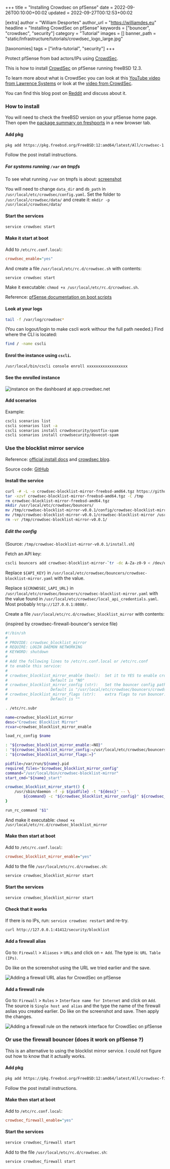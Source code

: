 +++
title = "Installing Crowdsec on pfSense"
date = 2022-09-26T00:10:00+00:02
updated = 2022-09-27T00:12:53+00:02

[extra]
author = "William Desportes"
author_url = "https://williamdes.eu"
headline = "Installing CrowdSec on pfSense"
keywords = ["bouncer", "crowdsec", "security"]
category = "Tutorial"
images = []
banner_path = "static/Infrastructure/tutorials/crowdsec_logo_large.jpg"

[taxonomies]
tags = ["infra-tutorial", "security"]
+++

Protect pfSense from bad actors/IPs using [CrowdSec](https://www.crowdsec.net/).

<!-- more -->

This is how to install [CrowdSec](https://www.crowdsec.net/) on pfSense running freeBSD 12.3.

To learn more about what is CrowdSec you can look at this [YouTube video from Lawrence Systems](https://www.youtube.com/watch?v=2Ec-FYmK4zg) or look at the [video from CrowdSec](https://www.youtube.com/watch?v=t99cnWYGhdw).

You can find this blog post on [Reddit](https://www.reddit.com/r/PFSENSE/comments/xq6xy6/protect_your_firewall_against_bad_ips_with/) and discuss about it.

### How to install

You will need to check the freeBSD version on your pfSense home page. Then open the [package summary on freshports](https://www.freshports.org/security/crowdsec/#packages) in a new browser tab.

#### Add pkg

```sh
pkg add https://pkg.freebsd.org/FreeBSD:12:amd64/latest/All/crowdsec-1.4.1_1.pkg
```

Follow the post install instructions.

##### For systems running `/var` on tmpfs

To see what running `/var` on tmpfs is about: [screenshot](https://serverfault.com/a/832036/336084)

You will need to change `data_dir` and `db_path` in `/usr/local/etc/crowdsec/config.yaml`.
Set the folder to `/usr/local/crowdsec/data/` and create it: `mkdir -p /usr/local/crowdsec/data/`

#### Start the services

```sh
service crowdsec start
```

#### Make it start at boot

Add to `/etc/rc.conf.local`:

```ini
crowdsec_enable="yes"
```

And create a file `/usr/local/etc/rc.d/crowdsec.sh` with contents:

```sh
service crowdsec start
```

Make it executable: `chmod +x /usr/local/etc/rc.d/crowdsec.sh`.

Reference: [pfSense documentation on boot scripts](https://docs.netgate.com/pfsense/en/latest/development/boot-commands.html#shell-script-option)

#### Look at your logs

```sh
tail -f /var/log/crowdsec*
```

(You can logout/login to make cscli work withour the full path needed.)
Find where the CLI is located:

```sh
find / -name cscli
```

#### Enrol the instance using `cscli`.

```sh
/usr/local/bin/cscli console enroll xxxxxxxxxxxxxxxxxx
```

#### See the enrolled instance

![instance on the dashboard at app.crowdsec.net](../crowdsec_dashboard_pfsense_instance.jpg "instance on the dashboard at app.crowdsec.net")

#### Add scenarios

Example:
```sh
cscli scenarios list
cscli scenarios list -a
cscli scenarios install crowdsecurity/postfix-spam
cscli scenarios install crowdsecurity/dovecot-spam
```

### Use the blocklist mirror service

Reference: [official install docs](https://docs.crowdsec.net/docs/bouncers/blocklist-mirror/) and [crowdsec blog](https://www.crowdsec.net/blog/integrating-crowdsec-with-firewall-appliances).

Source code: [GitHub](https://github.com/crowdsecurity/cs-blocklist-mirror)

#### Install the service

```sh
curl -# -L -o crowdsec-blocklist-mirror-freebsd-amd64.tgz https://github.com/crowdsecurity/cs-blocklist-mirror/releases/download/v0.0.1/crowdsec-blocklist-mirror-freebsd-amd64.tgz
tar -xzvf crowdsec-blocklist-mirror-freebsd-amd64.tgz -C /tmp
rm crowdsec-blocklist-mirror-freebsd-amd64.tgz
mkdir /usr/local/etc/crowdsec/bouncers/
mv /tmp/crowdsec-blocklist-mirror-v0.0.1/config/crowdsec-blocklist-mirror.yaml /usr/local/etc/crowdsec/bouncers/crowdsec-blocklist-mirror.yaml
mv /tmp/crowdsec-blocklist-mirror-v0.0.1/crowdsec-blocklist-mirror /usr/local/bin/
rm -vr /tmp/crowdsec-blocklist-mirror-v0.0.1/
```

##### Edit the config

(Source: `/tmp/crowdsec-blocklist-mirror-v0.0.1/install.sh`)

Fetch an API key:

```sh
cscli bouncers add crowdsec-blocklist-mirror-`tr -dc A-Za-z0-9 < /dev/urandom | head -c 8` -o raw
```

Replace `${API_KEY}` in `/usr/local/etc/crowdsec/bouncers/crowdsec-blocklist-mirror.yaml` with the value.

Replace `${CROWDSEC_LAPI_URL}` in `/usr/local/etc/crowdsec/bouncers/crowdsec-blocklist-mirror.yaml` with the value found in `/usr/local/etc/crowdsec/local_api_credentials.yaml`. Most probably `http://127.0.0.1:8080/`.

Create a file `/usr/local/etc/rc.d/crowdsec_blocklist_mirror` with contents:

(inspired by crowdsec-firewall-bouncer's service file)

```sh
#!/bin/sh
#
# PROVIDE: crowdsec_blocklist_mirror
# REQUIRE: LOGIN DAEMON NETWORKING
# KEYWORD: shutdown
#
# Add the following lines to /etc/rc.conf.local or /etc/rc.conf
# to enable this service:
#
# crowdsec_blocklist_mirror_enable (bool):	Set it to YES to enable crowdsec block list mirror.
#					Default is "NO"
# crowdsec_blocklist_mirror_config (str):	Set the bouncer config path.
#					Default is "/usr/local/etc/crowdsec/bouncers/crowdsec-blocklist-mirror.yaml"
# crowdsec_blocklist_mirror_flags (str):	extra flags to run bouncer.
#					Default is ""

. /etc/rc.subr

name=crowdsec_blocklist_mirror
desc="Crowdsec Blocklist Mirror"
rcvar=crowdsec_blocklist_mirror_enable

load_rc_config $name

: "${crowdsec_blocklist_mirror_enable:=NO}"
: "${crowdsec_blocklist_mirror_config:=/usr/local/etc/crowdsec/bouncers/crowdsec-blocklist-mirror.yaml}"
: "${crowdsec_blocklist_mirror_flags:=}"

pidfile=/var/run/${name}.pid
required_files="$crowdsec_blocklist_mirror_config"
command="/usr/local/bin/crowdsec-blocklist-mirror"
start_cmd="${name}_start"

crowdsec_blocklist_mirror_start() {
    /usr/sbin/daemon -f -p ${pidfile} -t "${desc}" -- \
        ${command} -c "${crowdsec_blocklist_mirror_config}" ${crowdsec_blocklist_mirror_flags}
}

run_rc_command "$1"
```

And make it executable: `chmod +x /usr/local/etc/rc.d/crowdsec_blocklist_mirror`

#### Make then start at boot

Add to `/etc/rc.conf.local`:

```ini
crowdsec_blocklist_mirror_enable="yes"
```

Add to the file `/usr/local/etc/rc.d/crowdsec.sh`:

```sh
service crowdsec_blocklist_mirror start
```

#### Start the services

```sh
service crowdsec_blocklist_mirror start
```

#### Check that it works

If there is no IPs, run: `service crowdsec restart` and re-try.

```sh
curl http://127.0.0.1:41412/security/blocklist
```

#### Add a firewall alias

Go to: `Firewall` > `Aliases` > `URLs` and click on `+ Add`.
The type is: `URL Table (IPs)`.

Do like on the screenshot using the URL we tried earlier and the save.

![Adding a firewall URL alias for CrowdSec on pfSense](../crowdsec_pfsense_add_url_alias.jpg "Adding a firewall URL alias for CrowdSec on pfSense")

#### Add a firewall rule

Go to: `Firewall` > `Rules` > `Interface name for Internet` and click on `Add`.
The source is `Single host and alias` and the type the name of the firewall aslias you created earlier.
Do like on the screenshot and save. Then apply the changes.

![Adding a firewall rule on the network interface for CrowdSec on pfSense](../crowdsec_pfsense_add_firewall_rule.jpg "Adding a firewall rule on the network interface for CrowdSec on pfSense")

### Or use the firewall bouncer (does it work on pfSense ?)

This is an alternative to using the blocklist mirror service.
I could not figure out how to know that it actually works.

#### Add pkg

```sh
pkg add https://pkg.freebsd.org/FreeBSD:12:amd64/latest/All/crowdsec-firewall-bouncer-0.0.23.r2_4.pkg
```

Follow the post install instructions.


#### Make then start at boot

Add to `/etc/rc.conf.local`:

```ini
crowdsec_firewall_enable="yes"
```

#### Start the services

```sh
service crowdsec_firewall start
```

Add to the file `/usr/local/etc/rc.d/crowdsec.sh`:

```sh
service crowdsec_firewall start
```
